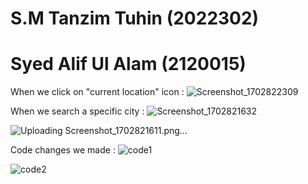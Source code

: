 # S.M Tanzim Tuhin (2022302)
# Syed Alif Ul Alam (2120015)

When we click on "current location" icon :
![Screenshot_1702822309](https://github.com/alifjs/Final-Project-Mobile-App/assets/92691751/4992a3b3-8e10-4c24-9a43-bc8c3fbda38d)

When we search a specific city :
![Screenshot_1702821632](https://github.com/alifjs/Final-Project-Mobile-App/assets/92691751/6ec46745-b335-4ee0-a86f-5b715b050e13)

![Uploading Screenshot_1702821611.png…]()

Code changes we made :
![code1](https://github.com/alifjs/Final-Project-Mobile-App/assets/92691751/340f769a-88b6-4dd4-80e5-f3d6e8121683)

![code2](https://github.com/alifjs/Final-Project-Mobile-App/assets/92691751/75ef5760-fe03-4ba6-ac02-4115c42f2f7a)

